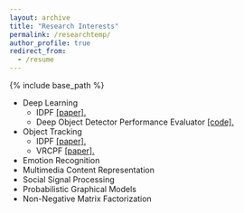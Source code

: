 ```yaml
---
layout: archive
title: "Research Interests"
permalink: /researchtemp/
author_profile: true
redirect_from:
  - /resume
---
```


{% include base_path %}

* Deep Learning
  * IDPF <u><a href="https://ieeexplore.ieee.org/abstract/document/8296966">[paper]</a>.</u>
  * Deep Object Detector Performance Evaluator <u><a href="https://github.com/msprITU/Deep-Performance-Evaluation-Tool">[code]</a>.</u>
* Object Tracking
  * IDPF <u><a href="https://ieeexplore.ieee.org/abstract/document/8296966">[paper]</a>.</u>
  * VRCPF <u><a href="https://ieeexplore.ieee.org/document/7532644">[paper]</a>.</u>
* Emotion Recognition
* Multimedia Content Representation
* Social Signal Processing
* Probabilistic Graphical Models
* Non-Negative Matrix Factorization

